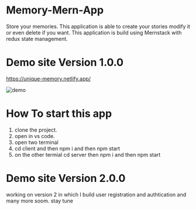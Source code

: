 # Memory-Mern-App
Store your memories. This application is able to create your stories modify it or even delete if you want. This application is build using Mernstack with redux state management.
# Demo site Version 1.0.0
https://unique-memory.netlify.app/

![demo](https://user-images.githubusercontent.com/51259303/132956356-91220e7b-8c85-47fc-9032-ee52e48dc0ac.PNG)

# How To start this app
1. clone the project.
2. open in vs code.
3. open two terminal
4. cd client and then npm i and then npm start
5. on the other termial cd server then npm i and then npm start

# Demo site Version 2.0.0
working on version 2 in which I build user registration and authtication and many more soom. stay tune
